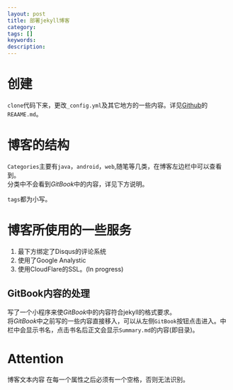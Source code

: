 ```yaml
---
layout: post
title: 部署jekyll博客
category: 
tags: []
keywords:
description:
---
```

# 创建
```clone```代码下来，更改```_config.yml```及其它地方的一些内容。详见[Github](https://github.com/ivyxjc/ivyxjc.github.io)的```REAAME.md```。


# 博客的结构

```Categories```主要有```java```，```android```，```web```,随笔等几类，在博客左边栏中可以查看到。<br>
分类中不会看到*GitBook*中的内容，详见下方说明。<br>

```tags```都为小写。<br>

# 博客所使用的一些服务

 1. 最下方绑定了Disqus的评论系统<br>
 2. 使用了Google Analystic
 3. 使用CloudFlare的SSL。(In progress)

## GitBook内容的处理
写了一个小程序来使*GitBook*中的内容符合jekyll的格式要求。<br>
将*GitBook*中之前写的一些内容直接移入，可以从左侧```GitBook```按钮点击进入。中栏中会显示书名，点击书名后正文会显示```Summary.md```的内容(即目录)。<br>

# Attention
博客文本内容 在每一个属性之后必须有一个空格，否则无法识别。